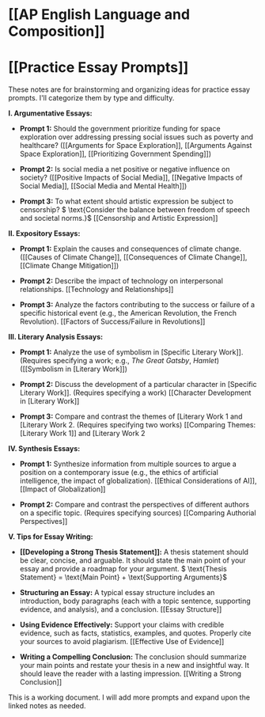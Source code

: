 # [[AP English Language and Composition]]
# [[Practice Essay Prompts]]

These notes are for brainstorming and organizing ideas for practice essay prompts.  I'll categorize them by type and difficulty.

**I. Argumentative Essays:**

* **Prompt 1:**  Should the government prioritize funding for space exploration over addressing pressing social issues such as poverty and healthcare?  ([[Arguments for Space Exploration]], [[Arguments Against Space Exploration]], [[Prioritizing Government Spending]])

* **Prompt 2:**  Is social media a net positive or negative influence on society?  ([[Positive Impacts of Social Media]], [[Negative Impacts of Social Media]], [[Social Media and Mental Health]])

* **Prompt 3:** To what extent should artistic expression be subject to censorship? $ \text{Consider the balance between freedom of speech and societal norms.}$ [[Censorship and Artistic Expression]]


**II. Expository Essays:**

* **Prompt 1:** Explain the causes and consequences of climate change.  ([[Causes of Climate Change]], [[Consequences of Climate Change]], [[Climate Change Mitigation]])

* **Prompt 2:** Describe the impact of technology on interpersonal relationships. [[Technology and Relationships]]

* **Prompt 3:** Analyze the factors contributing to the success or failure of a specific historical event (e.g., the American Revolution, the French Revolution). [[Factors of Success/Failure in Revolutions]]


**III. Literary Analysis Essays:**

* **Prompt 1:** Analyze the use of symbolism in [Specific Literary Work]].  (Requires specifying a work;  e.g., *The Great Gatsby*, *Hamlet*)  ([[Symbolism in [Literary Work]])

* **Prompt 2:**  Discuss the development of a particular character in [Specific Literary Work]]. (Requires specifying a work) [[Character Development in [Literary Work]]

* **Prompt 3:**  Compare and contrast the themes of [Literary Work 1 and [Literary Work 2. (Requires specifying two works) [[Comparing Themes: [Literary Work 1]] and [Literary Work 2


**IV.  Synthesis Essays:**

* **Prompt 1:** Synthesize information from multiple sources to argue a position on a contemporary issue (e.g., the ethics of artificial intelligence, the impact of globalization). [[Ethical Considerations of AI]], [[Impact of Globalization]]

* **Prompt 2:**  Compare and contrast the perspectives of different authors on a specific topic. (Requires specifying sources) [[Comparing Authorial Perspectives]]


**V.  Tips for Essay Writing:**

* **[[Developing a Strong Thesis Statement]]:**  A thesis statement should be clear, concise, and arguable. It should state the main point of your essay and provide a roadmap for your argument. $ \text{Thesis Statement} = \text{Main Point} + \text{Supporting Arguments}$

* **Structuring an Essay:**  A typical essay structure includes an introduction, body paragraphs (each with a topic sentence, supporting evidence, and analysis), and a conclusion. [[Essay Structure]]

* **Using Evidence Effectively:**  Support your claims with credible evidence, such as facts, statistics, examples, and quotes.  Properly cite your sources to avoid plagiarism. [[Effective Use of Evidence]]

* **Writing a Compelling Conclusion:**  The conclusion should summarize your main points and restate your thesis in a new and insightful way.  It should leave the reader with a lasting impression. [[Writing a Strong Conclusion]]


This is a working document.  I will add more prompts and expand upon the linked notes as needed.
